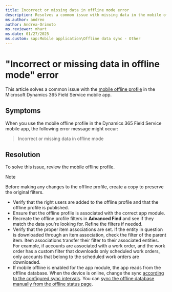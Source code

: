 ```yaml
---
title: Incorrect or missing data in offline mode error
description: Resolves a common issue with missing data in the mobile offline profile in the Dynamics 365 Field Service mobile app.
ms.author: andreo
author: Andrea-Orimoto
ms.reviewer: mhart
ms.date: 01/27/2025
ms.custom: sap:Mobile application\Offline data sync - Other
---
```

# "Incorrect or missing data in offline mode" error

This article solves a common issue with the [mobile offline profile](/dynamics365/field-service/mobile-power-app-system-offline) in the Microsoft Dynamics 365 Field Service mobile app.

## Symptoms

When you use the mobile offline profile in the Dynamics 365 Field Service mobile app, the following error message might occur:

> Incorrect or missing data in offline mode

## Resolution

To solve this issue, review the mobile offline profile.

> [!NOTE]
> Before making any changes to the offline profile, create a copy to preserve the original filters.

- Verify that the right users are added to the offline profile and that the offline profile is published.
- Ensure that the offline profile is associated with the correct app module.
- Recreate the offline profile filters in **Advanced Find** and see if they match the data you're looking for. Refine the filters if needed.
- Verify that the proper item associations are set. If the entity in question is downloaded through an item association, check the filter of the parent item. Item associations transfer their filter to their associated entities. For example, if accounts are associated with a work order, and the work order has a custom filter that downloads only scheduled work orders, only accounts that belong to the scheduled work orders are downloaded.
- If mobile offline is enabled for the app module, the app reads from the offline database. When the device is online, change the sync [according to the configured sync intervals](/dynamics365/field-service/mobile-power-app-system-offline#sync-intervals). You can [sync the offline database manually from the offline status page](/power-apps/mobile/offline-sync-icon).
